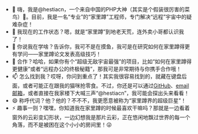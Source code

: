 - 👋 嗨，我是@hestiacn，一个来自中国的PHP大神（其实是个假装很厉害的菜鸟）🚀。目前，我是一名“专业”的“家里蹲”工程师，专门解决“远程”宇宙中的疑难杂症！
- 👀 我现在的工作状态？嗯，就是“家里蹲”到地老天荒，连外卖小哥都认识我了！
- 🌱 你说我在学啥？告诉你，我可不是在摸鱼，我可是在研究如何在家里蹲得更有学问——家里蹲论文发表高级技巧！
- 💞️ 合作？哈哈，如果你有个“超级无敌宇宙最强”的项目，比如“如何在家里蹲得更健康”或者“远程办公的终极秘籍”，那我可是非常期待与你携手合作哦！
- 📫 怎么找到我？哎呀，你问到重点了！其实我很容易找到的，就藏在键盘后面，或者可能正在跟我的猫咪抢零食。不过，你还是可以通过[GitHub](https://github.com/dashboard)、[email邮箱](mailto:ggpanmail@gmail.com)，或者直接在我家楼下大喊三声“@hestiacn”，我可能会探出头来看看！
- 😄 称呼代词？他？他的？不不不，我更愿意被称为“家里蹲界的超级巨星”！
- ⚡ 趣事一则？嘿嘿，你知道我在家里蹲的时候最喜欢干嘛吗？那就是一边看着窗外的云彩变幻形状，一边幻想我是那片云彩，正在悠闲地飘过世界的每一个角落，而不是被困在这个小小的房间里！😜
